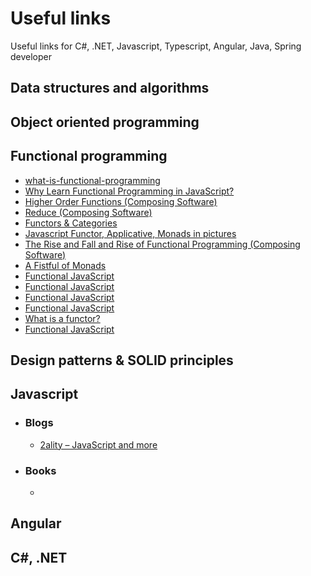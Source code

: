 # Useful links
Useful links for C#, .NET, Javascript, Typescript, Angular, Java, Spring developer

## Data structures and algorithms

## Object oriented programming

## Functional programming
  - [what-is-functional-programming](https://medium.com/javascript-scene/master-the-javascript-interview-what-is-functional-programming-7f218c68b3a0)
  - [Why Learn Functional Programming in JavaScript?](https://medium.com/javascript-scene/why-learn-functional-programming-in-javascript-composing-software-ea13afc7a257)
  - [Higher Order Functions (Composing Software)](https://medium.com/javascript-scene/higher-order-functions-composing-software-5365cf2cbe99)
  - [Reduce (Composing Software)](https://medium.com/javascript-scene/reduce-composing-software-fe22f0c39a1d)
  - [Functors & Categories](https://medium.com/javascript-scene/functors-categories-61e031bac53f)
  - [Javascript Functor, Applicative, Monads in pictures](https://medium.com/@tzehsiang/javascript-functor-applicative-monads-in-pictures-b567c6415221)
  - [The Rise and Fall and Rise of Functional Programming (Composing Software)](https://medium.com/javascript-scene/the-rise-and-fall-and-rise-of-functional-programming-composable-software-c2d91b424c8c)
  - [A Fistful of Monads](http://learnyouahaskell.com/a-fistful-of-monads)
  - [Functional JavaScript](http://functionaljavascript.blogspot.com/2013/07/monads.html)
  - [Functional JavaScript](http://functionaljavascript.blogspot.com/2013/03/implementing-monads-in-javascript.html)
  - [Functional JavaScript](http://functionaljavascript.blogspot.com/2013/04/the-monad-laws-and-state-monad-in.html)
  - [Functional JavaScript](http://functionaljavascript.blogspot.com/2013/04/the-promise-monad-in-javascript.html)
  - [What is a functor?](https://medium.com/@dtinth/what-is-a-functor-dcf510b098b6)
  - [Functional JavaScript](http://functionaljavascript.blogspot.com/2013/07/functors.html)
  
## Design patterns & SOLID principles

## Javascript
- ### Blogs
  - [2ality – JavaScript and more](http://2ality.blogspot.com/)
  
- ### Books
  -  
  
## Angular

## C#, .NET

